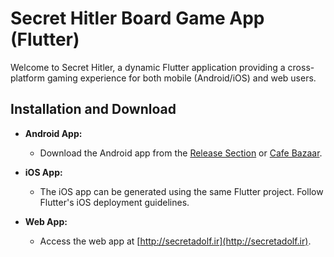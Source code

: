 # Secret Hitler Board Game App (Flutter)

Welcome to Secret Hitler, a dynamic Flutter application providing a cross-platform gaming experience for both mobile (Android/iOS) and web users.

## Installation and Download

- **Android App:**
  - Download the Android app from the [Release Section](https://github.com/alikhabazian/SecretHitler-Flutter/releases) or [Cafe Bazaar](https://cafebazaar.ir/app/com.example.secret_hitler).
    
  
- **iOS App:**
  - The iOS app can be generated using the same Flutter project. Follow Flutter's iOS deployment guidelines.

- **Web App:**
  - Access the web app at [http://secretadolf.ir](http://secretadolf.ir).

